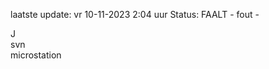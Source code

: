 laatste update: 
vr 10-11-2023  2:04   uur 
Status: FAALT - fout - 
<div class="service R">J</div><div class="service R">svn</div><div class="service Y">microstation</div>